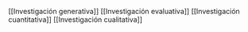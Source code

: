 [[Investigación generativa]]
[[Investigación evaluativa]]
[[Investigación cuantitativa]]
[[Investigación cualitativa]]
